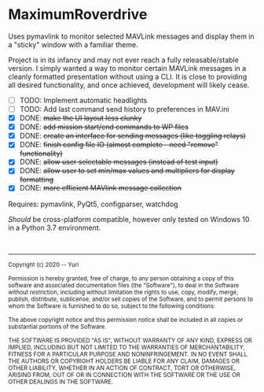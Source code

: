 # MaximumRoverdrive

Uses pymavlink to monitor selected MAVLink messages and display them in a "sticky" window with a familiar theme.

Project is in its infancy and may not ever reach a fully releasable/stable version.  I simply wanted a way to monitor certain MAVLink messages in a cleanly formatted presentation without using a CLI.  It is close to providing all desired functionality, and once achieved, development will likely cease.

- [ ] TODO: Implement automatic headlights
- [ ] TODO: Add last command send history to preferences in MAV.ini
- [x] DONE: ~~make the UI layout less clunky~~
- [x] DONE: ~~add mission start/end commands to WP files~~
- [x] DONE: ~~create an interface for sending messages (like toggling relays)~~
- [x] DONE: ~~finish config file IO (almost complete - need "remove" functionality)~~
- [x] DONE: ~~allow user selectable messages (instead of test input)~~
- [x] DONE: ~~allow user to set min/max values and multipliers for display formatting~~
- [x] DONE: ~~more efficient MAVlink message collection~~

Requires: pymavlink, PyQt5, configparser, watchdog

_Should_ be cross-platform compatible, however only tested on Windows 10 in a Python 3.7 environment.

<br><hr>
<sup>Copyright (c) 2020 -- Yuri
<br><br>
Permission is hereby granted, free of charge, to any person obtaining a copy of this software and associated documentation files (the "Software"), to deal in the Software without restriction, including without limitation the rights to use, copy, modify, merge, publish, distribute, sublicense, and/or sell copies of the Software, and to permit persons to whom the Software is furnished to do so, subject to the following conditions:
<br><br>
The above copyright notice and this permission notice shall be included in all copies or substantial portions of the Software.
<br><br>
THE SOFTWARE IS PROVIDED "AS IS", WITHOUT WARRANTY OF ANY KIND, EXPRESS OR IMPLIED, INCLUDING BUT NOT LIMITED TO THE WARRANTIES OF MERCHANTABILITY, FITNESS FOR A PARTICULAR PURPOSE AND NONINFRINGEMENT. IN NO EVENT SHALL THE AUTHORS OR COPYRIGHT HOLDERS BE LIABLE FOR ANY CLAIM, DAMAGES OR OTHER LIABILITY, WHETHER IN AN ACTION OF CONTRACT, TORT OR OTHERWISE, ARISING FROM, OUT OF OR IN CONNECTION WITH THE SOFTWARE OR THE USE OR OTHER DEALINGS IN THE SOFTWARE.</sup>
